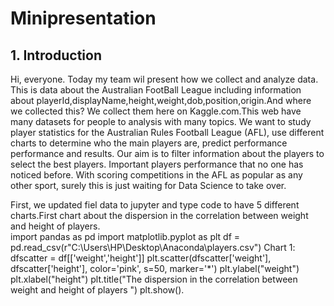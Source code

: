 # Minipresentation 
<html>
<body>
<h2>1. Introduction</h2>
<p>Hi, everyone. Today my team wil present how we collect and analyze data.
This is data about the Australian FootBall League including information about playerId,displayName,height,weight,dob,position,origin.And where we collected this? We collect them here on Kaggle.com.This web have many datasets for people to analysis with many topics. We want to study player statistics for the Australian Rules Football League (AFL), use different charts to determine who the main players are, predict performance performance and results. Our aim is to filter information about the players to select the best players. Important players performance that no one has noticed before. With scoring competitions in the AFL as popular as any other sport, surely this is just waiting for Data Science to take over.</p>
<p>
First, we updated fiel data to jupyter and type code to have 5 different charts.First chart about the dispersion in the correlation between weight and height of players.
<br>
import pandas as pd
import matplotlib.pyplot as plt
df = pd.read_csv(r"C:\Users\HP\Desktop\Anaconda\players.csv")
Chart 1:
dfscatter = df[['weight','height']]
plt.scatter(dfscatter['weight'], dfscatter['height'], color='pink', s=50, marker='*')
plt.ylabel("weight")
plt.xlabel("height")
plt.title("The dispersion in the correlation between weight and height of players ")
plt.show().</br></p>
</body>
</html>

